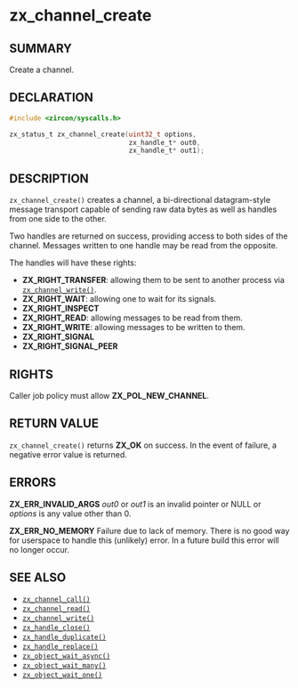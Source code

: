 # zx_channel_create

## SUMMARY

<!-- Contents of this heading updated by update-docs-from-fidl, do not edit. -->

Create a channel.

## DECLARATION

<!-- Contents of this heading updated by update-docs-from-fidl, do not edit. -->

```c
#include <zircon/syscalls.h>

zx_status_t zx_channel_create(uint32_t options,
                              zx_handle_t* out0,
                              zx_handle_t* out1);
```

## DESCRIPTION

`zx_channel_create()` creates a channel, a bi-directional
datagram-style message transport capable of sending raw data bytes
as well as handles from one side to the other.

Two handles are returned on success, providing access to both sides
of the channel.  Messages written to one handle may be read from
the opposite.

The handles will have these rights:

 - **ZX_RIGHT_TRANSFER**: allowing them to be sent to another process via
   [`zx_channel_write()`].
 - **ZX_RIGHT_WAIT**: allowing one to wait for its signals.
 - **ZX_RIGHT_INSPECT**
 - **ZX_RIGHT_READ**: allowing messages to be read from them.
 - **ZX_RIGHT_WRITE**: allowing messages to be written to them.
 - **ZX_RIGHT_SIGNAL**
 - **ZX_RIGHT_SIGNAL_PEER**


## RIGHTS

<!-- Contents of this heading updated by update-docs-from-fidl, do not edit. -->

Caller job policy must allow **ZX_POL_NEW_CHANNEL**.

## RETURN VALUE

`zx_channel_create()` returns **ZX_OK** on success. In the event
of failure, a negative error value is returned.

## ERRORS

**ZX_ERR_INVALID_ARGS**  *out0* or *out1* is an invalid pointer or NULL or
*options* is any value other than 0.

**ZX_ERR_NO_MEMORY**  Failure due to lack of memory.
There is no good way for userspace to handle this (unlikely) error.
In a future build this error will no longer occur.

## SEE ALSO

 - [`zx_channel_call()`]
 - [`zx_channel_read()`]
 - [`zx_channel_write()`]
 - [`zx_handle_close()`]
 - [`zx_handle_duplicate()`]
 - [`zx_handle_replace()`]
 - [`zx_object_wait_async()`]
 - [`zx_object_wait_many()`]
 - [`zx_object_wait_one()`]

<!-- References updated by update-docs-from-fidl, do not edit. -->

[`zx_channel_call()`]: channel_call.md
[`zx_channel_read()`]: channel_read.md
[`zx_channel_write()`]: channel_write.md
[`zx_handle_close()`]: handle_close.md
[`zx_handle_duplicate()`]: handle_duplicate.md
[`zx_handle_replace()`]: handle_replace.md
[`zx_object_wait_async()`]: object_wait_async.md
[`zx_object_wait_many()`]: object_wait_many.md
[`zx_object_wait_one()`]: object_wait_one.md
